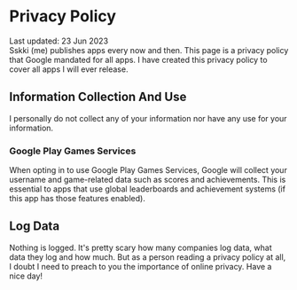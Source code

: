 # Privacy Policy
Last updated: 23 Jun 2023  
Sskki (me) publishes apps every now and then. This page is a privacy policy that Google mandated for all apps. I have created this privacy policy to cover all apps I will ever release.
## Information Collection And Use
I personally do not collect any of your information nor have any use for your information.
### Google Play Games Services
When opting in to use Google Play Games Services, Google will collect your username and game-related data such as scores and achievements. This is essential to apps that use global leaderboards and achievement systems (if this app has those features enabled).
## Log Data
Nothing is logged. It's pretty scary how many companies log data, what data they log and how much. But as a person reading a privacy policy at all, I doubt I need to preach to you the importance of online privacy.
Have a nice day!

